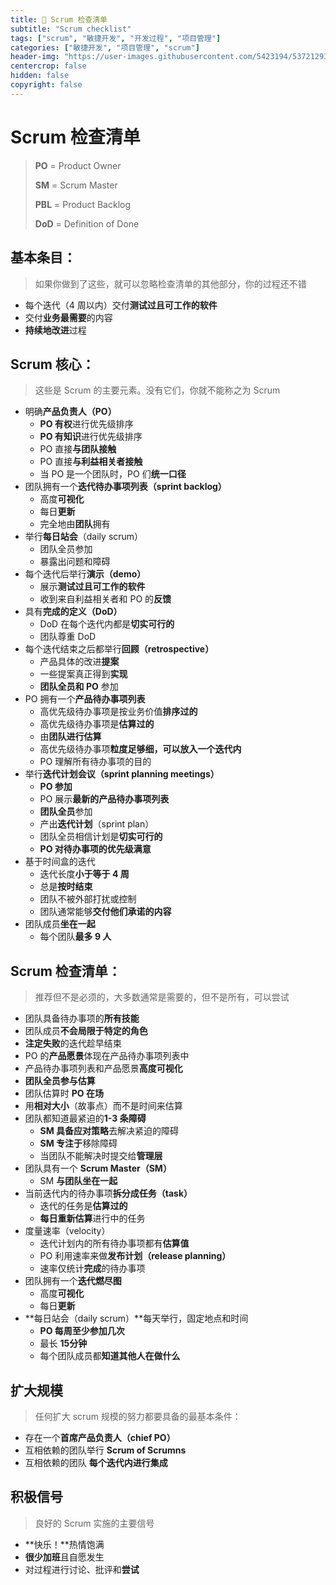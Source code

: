```yaml
---
title: 🧾 Scrum 检查清单
subtitle: "Scrum checklist"
tags: ["scrum", "敏捷开发", "开发过程", "项目管理"]
categories: ["敏捷开发", "项目管理", "scrum"]
header-img: "https://user-images.githubusercontent.com/5423194/53721293-d5d7fb80-3e9d-11e9-8ff4-93f549257379.png"
centercrop: false
hidden: false
copyright: false
---
```


# Scrum 检查清单

> **PO** = Product Owner
> 
> **SM** = Scrum Master
> 
> **PBL** = Product Backlog
> 
> **DoD** = Definition of Done

## 基本条目：

> 如果你做到了这些，就可以忽略检查清单的其他部分，你的过程还不错

- 每个迭代（4 周以内）交付**测试过且可工作的软件**
- 交付**业务最需要**的内容
- **持续地改进**过程

## Scrum 核心：

> 这些是 Scrum 的主要元素。没有它们，你就不能称之为 Scrum

- 明确**产品负责人（PO）**
    - **PO 有权**进行优先级排序
    - **PO 有知识**进行优先级排序
    - PO 直接**与团队接触**
    - PO 直接**与利益相关者接触**
    - 当 PO 是一个团队时，PO 们**统一口径**
- 团队拥有一个**迭代待办事项列表（sprint backlog）**
    - 高度**可视化**
    - 每日**更新**
    - 完全地由**团队**拥有
- 举行**每日站会**（daily scrum）
    - 团队全员参加
    - 暴露出问题和障碍
- 每个迭代后举行**演示（demo）**
    - 展示**测试过且可工作的软件**
    - 收到来自利益相关者和 PO 的**反馈**
- 具有**完成的定义（DoD）**
    - DoD 在每个迭代内都是**切实可行的**
    - 团队尊重 DoD
- 每个迭代结束之后都举行**回顾（retrospective）**
    - 产品具体的改进**提案**
    - 一些提案真正得到**实现**
    - **团队全员和 PO** 参加
- PO 拥有一个**产品待办事项列表**
    - 高优先级待办事项是按业务价值**排序过的**
    - 高优先级待办事项是**估算过的**
    - 由**团队进行估算**
    - 高优先级待办事项**粒度足够细，可以放入一个迭代内**
    - PO 理解所有待办事项的目的
- 举行**迭代计划会议（sprint planning meetings）**
    - **PO 参加**
    - PO 展示**最新的产品待办事项列表**
    - **团队全员**参加
    - 产出**迭代计划**（sprint plan）
    - 团队全员相信计划是**切实可行的**
    - **PO 对待办事项的优先级满意**
- 基于时间盒的迭代
    - 迭代长度**小于等于 4 周**
    - 总是**按时结束**
    - 团队不被外部打扰或控制
    - 团队通常能够**交付他们承诺的内容**
- 团队成员**坐在一起**
    - 每个团队**最多 9 人**

## Scrum 检查清单：

> 推荐但不是必须的，大多数通常是需要的，但不是所有，可以尝试

- 团队具备待办事项的**所有技能**
- 团队成员**不会局限于特定的角色**
- **注定失败**的迭代趁早结束
- PO 的**产品愿景**体现在产品待办事项列表中
- 产品待办事项列表和产品愿景**高度可视化**
- **团队全员参与估算**
- 团队估算时 **PO 在场**
- 用**相对大小**（故事点）而不是时间来估算
- 团队都知道最紧迫的**1-3 条障碍**
    - **SM 具备应对策略**去解决紧迫的障碍
    - **SM 专注于**移除障碍
    - 当团队不能解决时提交给**管理层**
- 团队具有一个 **Scrum Master（SM）**
    - SM **与团队坐在一起**
- 当前迭代内的待办事项**拆分成任务（task）**
    - 迭代的任务是**估算过的**
    - **每日重新估算**进行中的任务
- 度量速率（velocity）
    - 迭代计划内的所有待办事项都有**估算值**
    - PO 利用速率来做**发布计划（release planning）**
    - 速率仅统计**完成**的待办事项
- 团队拥有一个**迭代燃尽图**
    - 高度**可视化**
    - 每日**更新**
- **每日站会（daily scrum）**每天举行，固定地点和时间
    - **PO 每周至少参加几次**
    - 最长 **15分钟**
    - 每个团队成员都**知道其他人在做什么**

## 扩大规模

> 任何扩大 scrum 规模的努力都要具备的最基本条件：

- 存在一个**首席产品负责人（chief PO）**
- 互相依赖的团队举行 **Scrum of Scrumns**
- 互相依赖的团队 **每个迭代内进行集成**

## 积极信号

> 良好的 Scrum 实施的主要信号

- **快乐！**热情饱满
- **很少加班**且自愿发生
- 对过程进行讨论、批评和**尝试**
